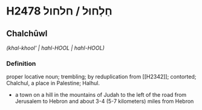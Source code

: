 # H2478 חַלְחוּל / חלחול

## Chalchûwl

_(khal-khool' | hahl-HOOL | hahl-HOOL)_

### Definition

proper locative noun; trembling; by reduplication from [[H2342]]; contorted; Chalchul, a place in Palestine; Halhul.

- a town on a hill in the mountains of Judah to the left of the road from Jerusalem to Hebron and about 3-4 (5-7 kilometers) miles from Hebron
